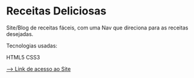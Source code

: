 # Receitas Deliciosas

Site/Blog de receitas fáceis, com uma Nav que direciona para as receitas desejadas.

Tecnologias usadas:

HTML5
CSS3

<a href="https://edilangomes.github.io/RECEITAS-DELICIOSAS/" target="_blank">--> Link de acesso ao Site</a>
